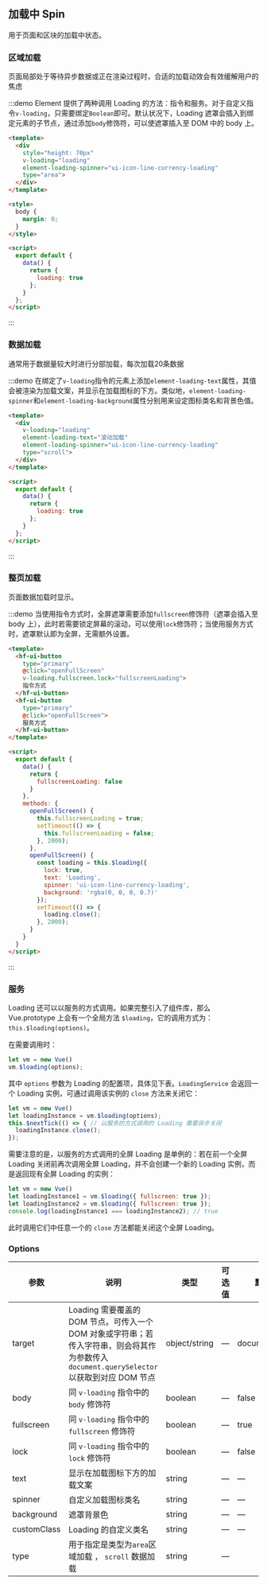 ## 加载中 Spin

用于页面和区块的加载中状态。

### 区域加载

页面局部处于等待异步数据或正在渲染过程时，合适的加载动效会有效缓解用户的焦虑

:::demo Element 提供了两种调用 Loading 的方法：指令和服务。对于自定义指令`v-loading`，只需要绑定`Boolean`即可。默认状况下，Loading 遮罩会插入到绑定元素的子节点，通过添加`body`修饰符，可以使遮罩插入至 DOM 中的 body 上。
```html
<template>
  <div
    style="height: 70px"
    v-loading="loading"
    element-loading-spinner="ui-icon-line-currency-loading"
    type="area">
  </div>
</template>

<style>
  body {
    margin: 0;
  }
</style>

<script>
  export default {
    data() {
      return {
        loading: true
      };
    }
  };
</script>
```
:::


### 数据加载

通常用于数据量较大时进行分部加载，每次加载20条数据

:::demo 在绑定了`v-loading`指令的元素上添加`element-loading-text`属性，其值会被渲染为加载文案，并显示在加载图标的下方。类似地，`element-loading-spinner`和`element-loading-background`属性分别用来设定图标类名和背景色值。
```html
<template>
  <div
    v-loading="loading"
    element-loading-text="滚动加载"
    element-loading-spinner="ui-icon-line-currency-loading"
    type="scroll">
  </div>
</template>

<script>
  export default {
    data() {
      return {
        loading: true
      };
    }
  };
</script>
```
:::


### 整页加载

页面数据加载时显示。

:::demo 当使用指令方式时，全屏遮罩需要添加`fullscreen`修饰符（遮罩会插入至 body 上），此时若需要锁定屏幕的滚动，可以使用`lock`修饰符；当使用服务方式时，遮罩默认即为全屏，无需额外设置。

```html
<template>
  <hf-ui-button
    type="primary"
    @click="openFullScreen"
    v-loading.fullscreen.lock="fullscreenLoading">
    指令方式
  </hf-ui-button>
  <hf-ui-button
    type="primary"
    @click="openFullScreen">
    服务方式
  </hf-ui-button>
</template>

<script>
  export default {
    data() {
      return {
        fullscreenLoading: false
      }
    },
    methods: {
      openFullScreen() {
        this.fullscreenLoading = true;
        setTimeout(() => {
          this.fullscreenLoading = false;
        }, 2000);
      },
      openFullScreen() {
        const loading = this.$loading({
          lock: true,
          text: 'Loading',
          spinner: 'ui-icon-line-currency-loading',
          background: 'rgba(0, 0, 0, 0.7)'
        });
        setTimeout(() => {
          loading.close();
        }, 2000);
      }
    }
  }
</script>
```
:::

### 服务
Loading 还可以以服务的方式调用。如果完整引入了组件库，那么 Vue.prototype 上会有一个全局方法 `$loading`，它的调用方式为：`this.$loading(options)`。

在需要调用时：
```javascript
let vm = new Vue()
vm.$loading(options);
```
其中 `options` 参数为 Loading 的配置项，具体见下表。`LoadingService` 会返回一个 Loading 实例，可通过调用该实例的 `close` 方法来关闭它：
```javascript
let vm = new Vue()
let loadingInstance = vm.$loading(options);
this.$nextTick(() => { // 以服务的方式调用的 Loading 需要异步关闭
  loadingInstance.close();
});
```

需要注意的是，以服务的方式调用的全屏 Loading 是单例的：若在前一个全屏 Loading 关闭前再次调用全屏 Loading，并不会创建一个新的 Loading 实例，而是返回现有全屏 Loading 的实例：
```javascript
let vm = new Vue()
let loadingInstance1 = vm.$loading({ fullscreen: true });
let loadingInstance2 = vm.$loading({ fullscreen: true });
console.log(loadingInstance1 === loadingInstance2); // true
```
此时调用它们中任意一个的 `close` 方法都能关闭这个全屏 Loading。


### Options
| 参数      | 说明          | 类型      | 可选值                           | 默认值  |
|---------- |-------------- |---------- |--------------------------------  |-------- |
| target | Loading 需要覆盖的 DOM 节点。可传入一个 DOM 对象或字符串；若传入字符串，则会将其作为参数传入 `document.querySelector`以获取到对应 DOM 节点 | object/string | — | document.body |
| body | 同 `v-loading` 指令中的 `body` 修饰符 | boolean | — | false |
| fullscreen | 同 `v-loading` 指令中的 `fullscreen` 修饰符 | boolean | — | true |
| lock | 同 `v-loading` 指令中的 `lock` 修饰符 | boolean | — | false |
| text | 显示在加载图标下方的加载文案 | string | — | — |
| spinner | 自定义加载图标类名 | string | — | — |
| background | 遮罩背景色 | string | — | — |
| customClass | Loading 的自定义类名 | string | — | — |
| type | 用于指定是类型为`area`区域加载 ， `scroll` 数据加载 | string | — |
